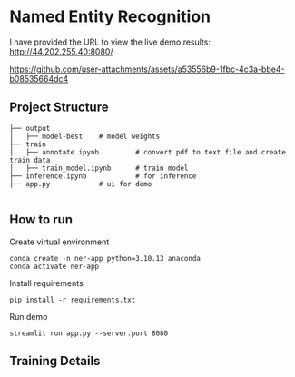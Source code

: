 # Named Entity Recognition
I have provided the URL to view the live demo results: http://44.202.255.40:8080/

https://github.com/user-attachments/assets/a53556b9-1fbc-4c3a-bbe4-b08535664dc4


## Project Structure

```
├── output
│   ├── model-best    # model weights
├── train
│   ├── annotate.ipynb         # convert pdf to text file and create train_data
│   ├── train_model.ipynb      # train model
├── inference.ipynb            # for inference
├── app.py            # ui for demo


```
## How to run

Create virtual environment
```
conda create -n ner-app python=3.10.13 anaconda
conda activate ner-app
```
Install requirements
```
pip install -r requirements.txt
```
Run demo
```
streamlit run app.py --server.port 8080
```

## Training Details

